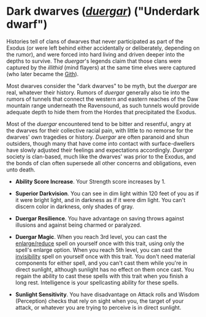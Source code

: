 # Dark dwarves ([*duergar*](../../Creatures/Duergar.md)) ("Underdark dwarf")
Histories tell of clans of dwarves that never participated as part of the Exodus (or were left behind either accidentally or deliberately, depending on the rumor), and were forced into hard living and driven deeper into the depths to survive. The *duergar*'s legends claim that those clans were captured by the *illithid* (mind flayers) at the same time elves were captured (who later became the [Gith](../Gith.md)).

Most dwarves consider the "dark dwarves" to be myth, but the *duergar* are real, whatever their history. Rumors of *duergar* generally also tie into the rumors of tunnels that connect the western and eastern reaches of the Daw mountain range underneath the Ravensound, as such tunnels would provide adequate depth to hide them from the Hordes that precipitated the Exodus.

Most of the *duergar* encountered tend to be bitter and resentful, angry at the dwarves for their collective racial pain, with little to no remorse for the dwarves' own tragedies or history. *Duergar* are often paranoid and shun outsiders, though many that have come into contact with surface-dwellers have slowly adjusted their feelings and expectations accordingly. *Duergar* society is clan-based, much like the dwarves' was prior to the Exodus, and the bonds of clan often supersede all other concerns and obligations, even unto death.

* **Ability Score Increase**. Your Strength score increases by 1.

* **Superior Darkvision**. You can see in dim light within 120 feet of you as if it were bright light, and in darkness as if it were dim light. You can't discern color in darkness, only shades of gray.

* **Duergar Resilience**. You have advantage on saving throws against illusions and against being charmed or paralyzed.

* **Duergar Magic**. When you reach 3rd level, you can cast the [enlarge/reduce](../../Magic/Spells/enlarge-reduce.md) spell on yourself once with this trait, using only the spell's enlarge option. When you reach 5th level, you can cast the [invisibility](../../Magic/Spells/invisibility.md) spell on yourself once with this trait. You don't need material components for either spell, and you can't cast them while you're in direct sunlight, although sunlight has no effect on them once cast. You regain the ability to cast these spells with this trait when you finish a long rest. Intelligence is your spellcasting ability for these spells.

* **Sunlight Sensitivity**. You have disadvantage on Attack rolls and Wisdom (Perception) checks that rely on sight when you, the target of your attack, or whatever you are trying to perceive is in direct sunlight.
